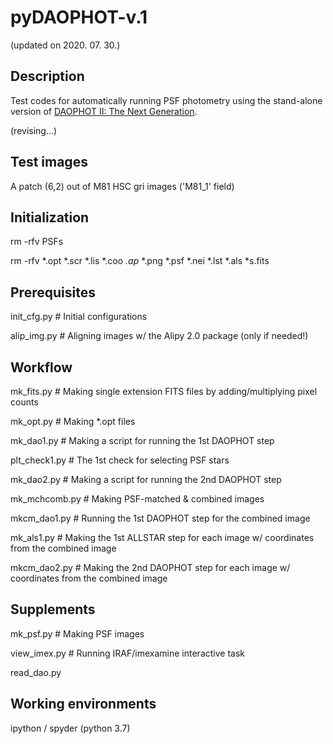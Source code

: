 # pyDAOPHOT-v.1
(updated on 2020. 07. 30.)


## Description
Test codes for automatically running PSF photometry using the stand-alone version of [DAOPHOT II: The Next Generation](http://www.astro.wisc.edu/sirtf/daophot2.pdf).


(revising...)


## Test images
A patch (6,2) out of M81 HSC gri images ('M81_1' field)

## Initialization
rm -rfv PSFs

rm -rfv *.opt *.scr *.lis *.coo *.ap* *.png *.psf *.nei *.lst *.als *s.fits

## Prerequisites
init_cfg.py    # Initial configurations

alip_img.py    # Aligning images w/ the Alipy 2.0 package (only if needed!)

## Workflow
mk_fits.py    # Making single extension FITS files by adding/multiplying pixel counts

mk_opt.py    # Making *.opt files

mk_dao1.py    # Making a script for running the 1st DAOPHOT step

plt_check1.py    # The 1st check for selecting PSF stars

mk_dao2.py    # Making a script for running the 2nd DAOPHOT step

mk_mchcomb.py    # Making PSF-matched & combined images

mkcm_dao1.py    # Running the 1st DAOPHOT step for the combined image

mk_als1.py    # Making the 1st ALLSTAR step for each image w/ coordinates from the combined image

mkcm_dao2.py    # Making the 2nd DAOPHOT step for each image w/ coordinates from the combined image

## Supplements
mk_psf.py    # Making PSF images

view_imex.py    # Running IRAF/imexamine interactive task

read_dao.py

## Working environments
ipython / spyder (python 3.7)
